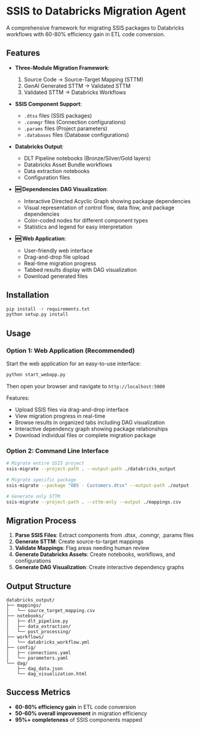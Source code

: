 # SSIS to Databricks Migration Agent

A comprehensive framework for migrating SSIS packages to Databricks workflows with 60-80% efficiency gain in ETL code conversion.

## Features

- **Three-Module Migration Framework**:
  1. Source Code → Source-Target Mapping (STTM)
  2. GenAI Generated STTM → Validated STTM
  3. Validated STTM → Databricks Workflows

- **SSIS Component Support**:
  - `.dtsx` files (SSIS packages)
  - `.conmgr` files (Connection configurations)
  - `.params` files (Project parameters)
  - `.databases` files (Database configurations)

- **Databricks Output**:
  - DLT Pipeline notebooks (Bronze/Silver/Gold layers)
  - Databricks Asset Bundle workflows
  - Data extraction notebooks
  - Configuration files

- **🆕 Dependencies DAG Visualization**:
  - Interactive Directed Acyclic Graph showing package dependencies
  - Visual representation of control flow, data flow, and package dependencies  
  - Color-coded nodes for different component types
  - Statistics and legend for easy interpretation

- **🆕 Web Application**:
  - User-friendly web interface
  - Drag-and-drop file upload
  - Real-time migration progress
  - Tabbed results display with DAG visualization
  - Download generated files

## Installation

```bash
pip install -r requirements.txt
python setup.py install
```

## Usage

### Option 1: Web Application (Recommended)

Start the web application for an easy-to-use interface:

```bash
python start_webapp.py
```

Then open your browser and navigate to `http://localhost:5000`

Features:
- Upload SSIS files via drag-and-drop interface
- View migration progress in real-time
- Browse results in organized tabs including DAG visualization
- Interactive dependency graph showing package relationships
- Download individual files or complete migration package

### Option 2: Command Line Interface

```bash
# Migrate entire SSIS project
ssis-migrate --project-path . --output-path ./databricks_output

# Migrate specific package
ssis-migrate --package "ODS - Customers.dtsx" --output-path ./output

# Generate only STTM
ssis-migrate --project-path . --sttm-only --output ./mappings.csv
```

## Migration Process

1. **Parse SSIS Files**: Extract components from .dtsx, .conmgr, .params files
2. **Generate STTM**: Create source-to-target mappings
3. **Validate Mappings**: Flag areas needing human review
4. **Generate Databricks Assets**: Create notebooks, workflows, and configurations
5. **Generate DAG Visualization**: Create interactive dependency graphs

## Output Structure

```
databricks_output/
├── mappings/
│   └── source_target_mapping.csv
├── notebooks/
│   ├── dlt_pipeline.py
│   ├── data_extraction/
│   └── post_processing/
├── workflows/
│   └── databricks_workflow.yml
├── config/
│   ├── connections.yaml
│   └── parameters.yaml
└── dag/
    ├── dag_data.json
    └── dag_visualization.html
```

## Success Metrics

- **60-80% efficiency gain** in ETL code conversion
- **50-60% overall improvement** in migration efficiency
- **95%+ completeness** of SSIS components mapped